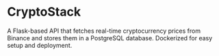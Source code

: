 # CryptoStack
A Flask-based API that fetches real-time cryptocurrency prices from Binance and stores them in a PostgreSQL database. Dockerized for easy setup and deployment.
